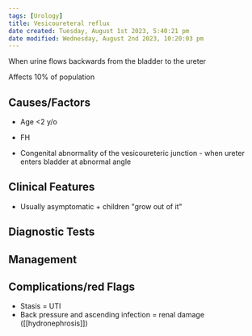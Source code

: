 ```yaml
---
tags: [Urology]
title: Vesicoureteral reflux
date created: Tuesday, August 1st 2023, 5:40:21 pm
date modified: Wednesday, August 2nd 2023, 10:20:03 pm
---
```



When urine flows backwards from the bladder to the ureter

Affects 10% of population

## Causes/Factors

- Age <2 y/o
- FH

- Congenital abnormality of the vesicoureteric junction - when ureter enters bladder at abnormal angle

## Clinical Features

- Usually asymptomatic + children "grow out of it"

## Diagnostic Tests

## Management

## Complications/red Flags

- Stasis = UTI
- Back pressure and ascending infection = renal damage ([[hydronephrosis]])
